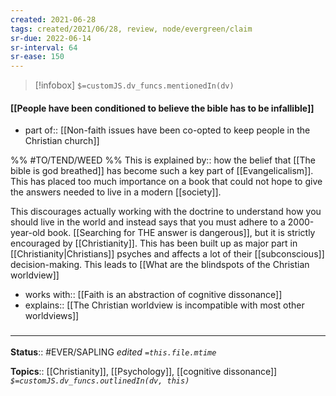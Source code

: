 ```yaml
---
created: 2021-06-28
tags: created/2021/06/28, review, node/evergreen/claim
sr-due: 2022-06-14
sr-interval: 64
sr-ease: 150
---
```

> [!infobox]
`$=customJS.dv_funcs.mentionedIn(dv)`

#### [[People have been conditioned to believe the bible has to be infallible]] 

- part of:: [[Non-faith issues have been co-opted to keep people in the Christian church]]

%% #TO/TEND/WEED  %%
This is
explained by:: how the belief that [[The bible is god breathed]] has become such a key part of [[Evangelicalism]].
This has placed too much importance on a book that could not hope to give the answers needed to live in a modern [[society]].

This discourages actually working with the doctrine to understand how you should live in the world and instead says that you must adhere to a 2000-year-old book. [[Searching for THE answer is dangerous]], but it is strictly encouraged by [[Christianity]].
This has been built up as major part in [[Christianity|Christians]] psyches and affects a lot of their [[subconscious]] decision-making.
This leads to [[What are the blindspots of the Christian worldview]]

- works with:: [[Faith is an abstraction of cognitive dissonance]]
- explains:: [[The Christian worldview is incompatible with most other worldviews]]

### <hr class="footnote"/>

**Status**:: #EVER/SAPLING 
*edited `=this.file.mtime`*

**Topics**:: [[Christianity]], [[Psychology]], [[cognitive dissonance]]
*`$=customJS.dv_funcs.outlinedIn(dv, this)`*
